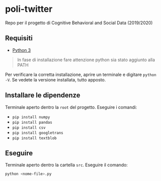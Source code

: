 # poli-twitter

Repo per il progetto di Cognitive Behavioral and Social Data (2019/2020)

## Requisiti

- [Python 3](https://www.python.org/downloads/)

> In fase di installazione fare attenzione python sia stato aggiunto alla PATH

Per verificare la corretta installazione, aprire un terminale e digitare `python -V`. Se vedete la versione installata, tutto apposto.

## Installare le dipendenze

Terminale aperto dentro la `root` del progetto. Eseguire i comandi:

- `pip install numpy`
- `pip install pandas`
- `pip install csv`
- `pip install googletrans`
- `pip install textblob`

## Eseguire

Terminale aperto dentro la cartella `src`. Eseguire il comando:

```bash
python <nome-file>.py
```
